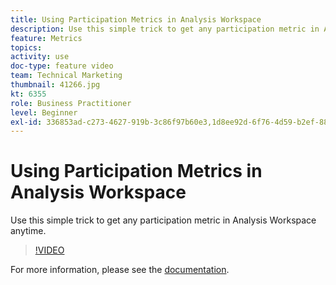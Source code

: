 ```yaml
---
title: Using Participation Metrics in Analysis Workspace
description: Use this simple trick to get any participation metric in Analysis Workspace anytime.
feature: Metrics
topics: 
activity: use
doc-type: feature video
team: Technical Marketing
thumbnail: 41266.jpg
kt: 6355
role: Business Practitioner
level: Beginner
exl-id: 336853ad-c273-4627-919b-3c86f97b60e3,1d8ee92d-6f76-4d59-b2ef-8829b03c2027,1d8ee92d-6f76-4d59-b2ef-8829b03c2027,336853ad-c273-4627-919b-3c86f97b60e3
---
```

# Using Participation Metrics in Analysis Workspace

Use this simple trick to get any participation metric in Analysis Workspace anytime.

>[!VIDEO](https://video.tv.adobe.com/v/41266/?quality=12&learn=on)

For more information, please see the [documentation](https://docs.adobe.com/content/help/en/analytics/components/calculated-metrics/calcmetric-workflow/participation-metric.html).
